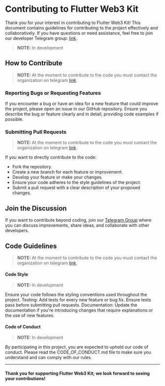 # Contributing to Flutter Web3 Kit
Thank you for your interest in contributing to Flutter Web3 Kit! This document contains guidelines for contributing to the project effectively and collaboratively. If you have questions or need assistance, feel free to join our developer Telegram group: [link](https://t.me/+fpyC_sSF_ccyYjlk).

> **NOTE:**
> In development

## How to Contribute

> **NOTE:**
> At the moment to contribute to the code you must contact the organization on telegram [link](https://t.me/+fpyC_sSF_ccyYjlk).

### Reporting Bugs or Requesting Features
If you encounter a bug or have an idea for a new feature that could improve the project, please open an issue in our GitHub repository. Ensure you describe the bug or feature clearly and in detail, providing code examples if possible.

### Submitting Pull Requests

> **NOTE:**
> At the moment to contribute to the code you must contact the organization on telegram [link](https://t.me/+fpyC_sSF_ccyYjlk).

If you want to directly contribute to the code:

- Fork the repository.
- Create a new branch for each feature or improvement.
- Develop your feature or make your changes.
- Ensure your code adheres to the style guidelines of the project.
- Submit a pull request with a clear description of your proposed changes.

## Join the Discussion
If you want to contribute beyond coding, join our [Telegram Group](https://t.me/flutterweb3kit) where you can discuss improvements, share ideas, and collaborate with other developers.

## Code Guidelines
> **NOTE:**
> At the moment to contribute to the code you must contact the organization on telegram [link](https://t.me/+fpyC_sSF_ccyYjlk).



#### Code Style
> **NOTE:**
> In development

Ensure your code follows the styling conventions used throughout the project.
Testing: Add tests for every new feature or bug fix. Ensure tests pass before submitting pull requests.
Documentation: Update the documentation if you're introducing changes that require explanations or the use of new features.

#### Code of Conduct
> **NOTE:**
> In development

By participating in this project, you are expected to uphold our code of conduct. Please read the CODE_OF_CONDUCT.md file to make sure you understand and can comply with our rules.



---

#### Thank you for supporting Flutter Web3 Kit; we look forward to seeing your contributions!
